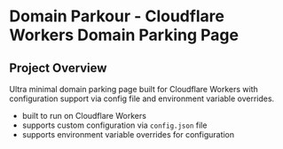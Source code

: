 # Domain Parkour - Cloudflare Workers Domain Parking Page

## Project Overview

Ultra minimal domain parking page built for Cloudflare Workers with configuration support via config file and environment variable overrides.

- built to run on Cloudflare Workers
- supports custom configuration via `config.json` file
- supports environment variable overrides for configuration

